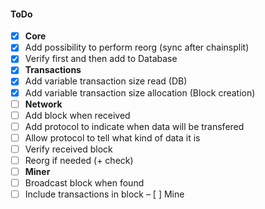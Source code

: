 #### ToDo
- [x] **Core**
- [x] Add possibility to perform reorg (sync after chainsplit)
- [x] Verify first and then add to Database
- [x] **Transactions**
- [x] Add variable transaction size read (DB)
- [x] Add variable transaction size allocation (Block creation)
- [ ] **Network**
- [ ] Add block when received
- [ ] Add protocol to indicate when data will be transfered
- [ ] Allow protocol to tell what kind of data it is
- [ ] Verify received block
- [ ] Reorg if needed (+ check)
- [ ] **Miner**
- [ ] Broadcast block when found
- [ ] Include transactions in block
– [ ] Mine
